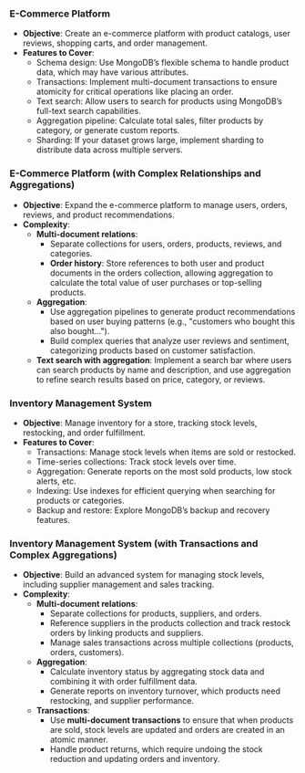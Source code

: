 
### **E-Commerce Platform**
- **Objective**: Create an e-commerce platform with product catalogs, user reviews, shopping carts, and order management.
- **Features to Cover**:
    - Schema design: Use MongoDB’s flexible schema to handle product data, which may have various attributes.
    - Transactions: Implement multi-document transactions to ensure atomicity for critical operations like placing an order.
    - Text search: Allow users to search for products using MongoDB’s full-text search capabilities.
    - Aggregation pipeline: Calculate total sales, filter products by category, or generate custom reports.
    - Sharding: If your dataset grows large, implement sharding to distribute data across multiple servers.

### **E-Commerce Platform (with Complex Relationships and Aggregations)**
- **Objective**: Expand the e-commerce platform to manage users, orders, reviews, and product recommendations.
- **Complexity**:
    - **Multi-document relations**:
        - Separate collections for users, orders, products, reviews, and categories.
        - **Order history**: Store references to both user and product documents in the orders collection, allowing aggregation to calculate the total value of user purchases or top-selling products.
    - **Aggregation**:
        - Use aggregation pipelines to generate product recommendations based on user buying patterns (e.g., "customers who bought this also bought...").
        - Build complex queries that analyze user reviews and sentiment, categorizing products based on customer satisfaction.
    - **Text search with aggregation**: Implement a search bar where users can search products by name and description, and use aggregation to refine search results based on price, category, or reviews.

### **Inventory Management System**
- **Objective**: Manage inventory for a store, tracking stock levels, restocking, and order fulfillment.
- **Features to Cover**:
    - Transactions: Manage stock levels when items are sold or restocked.
    - Time-series collections: Track stock levels over time.
    - Aggregation: Generate reports on the most sold products, low stock alerts, etc.
    - Indexing: Use indexes for efficient querying when searching for products or categories.
    - Backup and restore: Explore MongoDB’s backup and recovery features.

### **Inventory Management System (with Transactions and Complex Aggregations)**
- **Objective**: Build an advanced system for managing stock levels, including supplier management and sales tracking.
- **Complexity**:
    - **Multi-document relations**:
        - Separate collections for products, suppliers, and orders.
        - Reference suppliers in the products collection and track restock orders by linking products and suppliers.
        - Manage sales transactions across multiple collections (products, orders, customers).
    - **Aggregation**:
        - Calculate inventory status by aggregating stock data and combining it with order fulfillment data.
        - Generate reports on inventory turnover, which products need restocking, and supplier performance.
    - **Transactions**:
        - Use **multi-document transactions** to ensure that when products are sold, stock levels are updated and orders are created in an atomic manner.
        - Handle product returns, which require undoing the stock reduction and updating orders and inventory.


